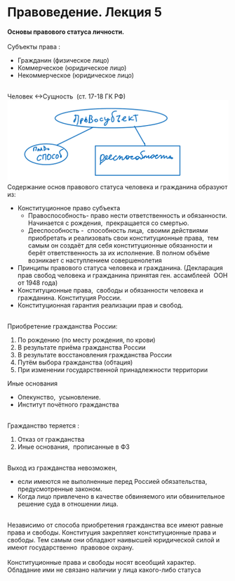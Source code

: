 Правоведение. Лекция 5
===========

<div><div style="word-wrap: break-word; -webkit-nbsp-mode: space; -webkit-line-break: after-white-space;"><div><b>Основы правового статуса личности. </b><div><br/></div>Субъекты права :</div><ul><li>Гражданин (физическое лицо) </li><li>Коммерческое (юридическое лицо) </li><li>Некоммерческое (юридическое лицо) </li></ul><div><br/>Человек &lt;-&gt;Сущность  (ст. 17-18 ГК РФ) <br/></div><div><img src="img/Pravo_l5.png"></div><div>Содержание основ правового статуса человека и гражданина образуют из:</div><ul><li>Конституционное право субъекта <ul><li>Правоспособность- право нести ответственность и обязанности. Начинается с рождения,  прекращается со смертью. </li><li>Дееспособность -  способность лица,  своими действиями приобретать и реализовать свои конституционные права,  тем самым он создаёт для себя конституционные обязанности и берёт ответственность за их исполнение. В полном объёме возникает с наступлением совершенолетия </li></ul></li><li>Принципы правового статуса человека и гражданина. (Декларация прав свобод человека и гражданина принятая ген. ассамблеей  ООН от 1948 года) </li><li>Конституционные права,  свободы и обязанности человека и гражданина. Конституция России. </li><li>Конституционная гарантия реализации прав и свобод. </li></ul><div><br/>Приобретение гражданства России:</div><ol><li>По рождению (по месту рождения, по крови) </li><li>В результате приёма гражданства России </li><li>В результате восстановления гражданства России</li><li>Путём выбора гражданства (обтация) </li><li>При изменении государственной принадлежности территории </li></ol><div>Иные основания </div><ul><li>Опекунство,  усыновление. </li><li>Институт почётного гражданства </li></ul><div><br/>Гражданство теряется :</div><ol><li>Отказ от гражданства </li><li>Иные основания,  прописанные в ФЗ </li></ol><div><br/>Выход из гражданства невозможен,  </div><ul><li>если имеются не выполненные перед Россией обязательства,  предусмотренные законом. </li><li>Когда лицо привлечено в качестве обвиняемого или обвинительное решение суда в отношении лица. </li></ul><div><br/>Независимо от способа приобретения гражданства все имеют равные права и свободы. Конституция закрепляет конституционные права и свободы. Тем самым они обладают наивысшей юридической силой и имеют государственно  правовое охрану. <div><br/></div>Конституционные права и свободы носят всеобщий характер. Обладание ими не связано наличии у лица какого-либо статуса </div></div>
</div>